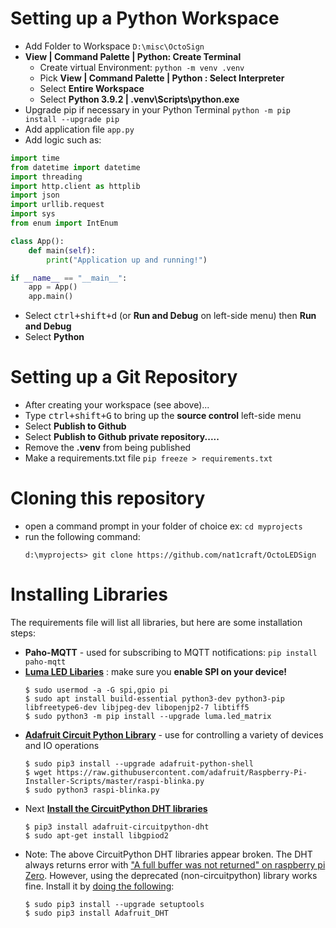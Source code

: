 # Setting up a Python Workspace
- Add Folder to Workspace `D:\misc\OctoSign`
- **View | Command Palette | Python: Create Terminal**
    - Create virtual Environment: 
    `python -m venv .venv`
    - Pick **View | Command Palette | Python : Select Interpreter**
    - Select **Entire Workspace**
    - Select **Python 3.9.2 | .venv\Scripts\python.exe**
- Upgrade pip if necessary in your Python Terminal
`python -m pip install --upgrade pip`
- Add application file `app.py`
- Add logic such as:

``` python
import time
from datetime import datetime
import threading
import http.client as httplib
import json
import urllib.request
import sys
from enum import IntEnum

class App():
    def main(self):
        print("Application up and running!")

if __name__ == "__main__":
    app = App()
    app.main()
```

- Select <kbd>ctrl+shift+d</kbd> (or **Run and Debug** on left-side menu) then **Run and Debug**
- Select **Python**

# Setting up a Git Repository
- After creating your workspace (see above)...
- Type <kbd>ctrl+shift+G</kbd> to bring up the **source control** left-side menu
- Select **Publish to Github**
- Select **Publish to Github private repository.....**
- Remove the **.venv** from being published
- Make a requirements.txt file 
`pip freeze > requirements.txt`

# Cloning this repository
- open a command prompt in your folder of choice ex: `cd myprojects`
- run the following command:
    ```
    d:\myprojects> git clone https://github.com/nat1craft/OctoLEDSign
    ```

# Installing Libraries
The requirements file will list all libraries, but here are some installation steps:
- **Paho-MQTT** - used for subscribing to MQTT notifications: 
`pip install paho-mqtt`
- **[Luma LED Libaries](https://luma-led-matrix.readthedocs.io/en/latest/install.html)** : make sure you **enable SPI on your device!**
    ```
    $ sudo usermod -a -G spi,gpio pi
    $ sudo apt install build-essential python3-dev python3-pip libfreetype6-dev libjpeg-dev libopenjp2-7 libtiff5
    $ sudo python3 -m pip install --upgrade luma.led_matrix
    ```
- **[Adafruit Circuit Python Library](https://learn.adafruit.com/circuitpython-on-raspberrypi-linux/installing-circuitpython-on-raspberry-pi)** - use for controlling a variety of devices and IO operations
    ```
    $ sudo pip3 install --upgrade adafruit-python-shell
    $ wget https://raw.githubusercontent.com/adafruit/Raspberry-Pi-Installer-Scripts/master/raspi-blinka.py
    $ sudo python3 raspi-blinka.py
    ```
- Next **[Install the CircuitPython DHT libraries](https://learn.adafruit.com/dht-humidity-sensing-on-raspberry-pi-with-gdocs-logging/python-setup)**
    ```
    $ pip3 install adafruit-circuitpython-dht
    $ sudo apt-get install libgpiod2
    ```
- Note: The above CircuitPython DHT libraries appear broken. The DHT always returns error with ["A full buffer was not returned" on raspberry pi Zero](https://github.com/adafruit/Adafruit_CircuitPython_DHT/issues/33).  However, using the deprecated (non-circuitpython) library works fine. Install it by [doing the following](https://learn.adafruit.com/adafruit-io-basics-temperature-and-humidity/python-setup):
    ```
    $ sudo pip3 install --upgrade setuptools
    $ sudo pip3 install Adafruit_DHT
    ```
